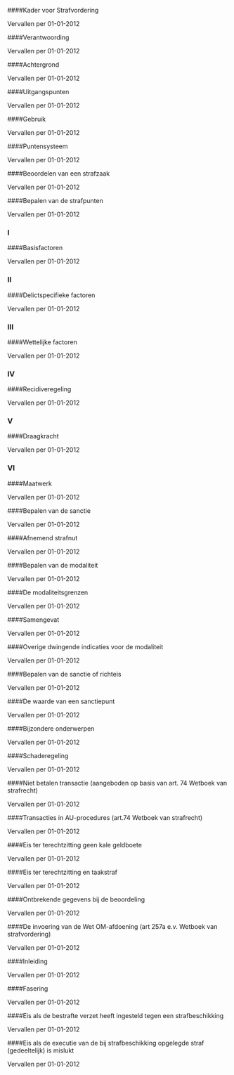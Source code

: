 <meta http-equiv='Content-Type' content='text/html; charset=utf-8' />


####Kader voor Strafvordering

Vervallen per 01-01-2012 

####Verantwoording

Vervallen per 01-01-2012 

####Achtergrond

Vervallen per 01-01-2012 

####Uitgangspunten

Vervallen per 01-01-2012 

####Gebruik

Vervallen per 01-01-2012 

####Puntensysteem

Vervallen per 01-01-2012 

####Beoordelen van een strafzaak

Vervallen per 01-01-2012 

####Bepalen van de strafpunten

Vervallen per 01-01-2012 

### I  

####Basisfactoren

Vervallen per 01-01-2012 

### II  

####Delictspecifieke factoren

Vervallen per 01-01-2012 

### III  

####Wettelijke factoren

Vervallen per 01-01-2012 

### IV  

####Recidiveregeling

Vervallen per 01-01-2012 

### V  

####Draagkracht

Vervallen per 01-01-2012 

### VI  

####Maatwerk

Vervallen per 01-01-2012 

####Bepalen van de sanctie

Vervallen per 01-01-2012 

####Afnemend strafnut

Vervallen per 01-01-2012 

####Bepalen van de modaliteit

Vervallen per 01-01-2012 

####De modaliteitsgrenzen

Vervallen per 01-01-2012 

####Samengevat 

Vervallen per 01-01-2012 

####Overige dwingende indicaties voor de modaliteit

Vervallen per 01-01-2012 

####Bepalen van de sanctie of richteis

Vervallen per 01-01-2012 

####De waarde van een sanctiepunt

Vervallen per 01-01-2012 

####Bijzondere onderwerpen

Vervallen per 01-01-2012 

####Schaderegeling

Vervallen per 01-01-2012 

####Niet betalen transactie (aangeboden op basis van art. 74 Wetboek van strafrecht)

Vervallen per 01-01-2012 

####Transacties in AU-procedures (art.74 Wetboek van strafrecht)

Vervallen per 01-01-2012 

####Eis ter terechtzitting geen kale geldboete

Vervallen per 01-01-2012 

####Eis ter terechtzitting en taakstraf

Vervallen per 01-01-2012 

####Ontbrekende gegevens bij de beoordeling

Vervallen per 01-01-2012 

####De invoering van de Wet OM-afdoening (art 257a e.v. Wetboek van strafvordering)

Vervallen per 01-01-2012 

####Inleiding

Vervallen per 01-01-2012 

####Fasering

Vervallen per 01-01-2012 

####Eis als de bestrafte verzet heeft ingesteld tegen een strafbeschikking

Vervallen per 01-01-2012 

####Eis als de executie van de bij strafbeschikking opgelegde straf (gedeeltelijk) is mislukt

Vervallen per 01-01-2012 

